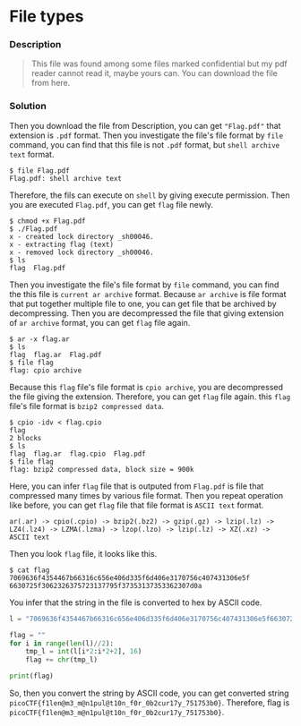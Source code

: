 # File types
### Description
> This file was found among some files marked confidential but my pdf reader cannot read it, maybe yours can. You can download the file from here.

### Solution
Then you download the file from Description, you can get `"Flag.pdf"` that extension is `.pdf` format.
Then you investigate the file's file format by `file` command, you can find that this file is not `.pdf` format, but `shell archive text` format.
```
$ file Flag.pdf
Flag.pdf: shell archive text
```
Therefore, the fils can execute on `shell` by giving execute permission.
Then you are executed `Flag.pdf`, you can get `flag` file newly.
```
$ chmod +x Flag.pdf
$ ./Flag.pdf
x - created lock directory _sh00046.
x - extracting flag (text)
x - removed lock directory _sh00046.
$ ls
flag  Flag.pdf
```
Then you investigate the file's file format by `file` command, you can find the this file is `current ar archive` format. 
Because `ar archive` is file format that put together multiple file to one, you can get file that be archived by decompressing.
Then you are decompressed the file that giving extension of `ar archive` format, you can get `flag` file again.
```
$ ar -x flag.ar
$ ls
flag  flag.ar  Flag.pdf
$ file flag
flag: cpio archive
```
Because this `flag` file's file format is `cpio archive`, you are decompressed the file giving the extension.
Therefore, you can get `flag` file again. this `flag` file's file format is `bzip2 compressed data`.
```
$ cpio -idv < flag.cpio
flag
2 blocks
$ ls
flag  flag.ar  flag.cpio  Flag.pdf
$ file flag
flag: bzip2 compressed data, block size = 900k
```
Here, you can infer `flag` file that is outputed from `Flag.pdf` is file that compressed many times by various file format.
Then you repeat operation like before, you can get `flag` file that file format is `ASCII text` format.
```
ar(.ar) -> cpio(.cpio) -> bzip2(.bz2) -> gzip(.gz) -> lzip(.lz) -> LZ4(.lz4) -> LZMA(.lzma) -> lzop(.lzo) -> lzip(.lz) -> XZ(.xz) -> ASCII text
```
Then you look `flag` file, it looks like this.
```
$ cat flag
7069636f4354467b66316c656e406d335f6d406e3170756c407431306e5f
6630725f3062326375723137795f37353137353362307d0a
```
You infer that the string in the file is converted to hex by ASCII code.
```python
l = "7069636f4354467b66316c656e406d335f6d406e3170756c407431306e5f6630725f3062326375723137795f37353137353362307d0a"

flag = ""
for i in range(len(l)//2):
    tmp_l = int(l[i*2:i*2+2], 16)
    flag += chr(tmp_l)

print(flag)
```
So, then you convert the string by ASCII code, you can get converted string `picoCTF{f1len@m3_m@n1pul@t10n_f0r_0b2cur17y_751753b0}`.
Therefore, flag is `picoCTF{f1len@m3_m@n1pul@t10n_f0r_0b2cur17y_751753b0}`.